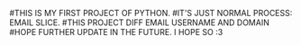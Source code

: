 #THIS IS MY FIRST PROJECT OF PYTHON. 
#IT'S JUST NORMAL PROCESS: EMAIL SLICE.
#THIS PROJECT DIFF EMAIL USERNAME AND DOMAIN
#HOPE FURTHER UPDATE IN THE FUTURE. I HOPE SO :3